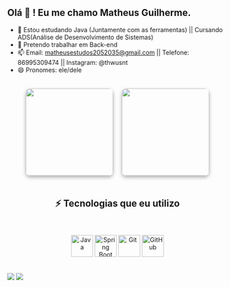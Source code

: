 ## Olá 👋 ! Eu me chamo Matheus Guilherme.

- 🌱 Estou estudando Java (Juntamente com as ferramentas) || Cursando ADS(Análise de Desenvolvimento de Sistemas)
- 👯 Pretendo trabalhar em Back-end
- 📫 Email: matheusestudos2052035@gmail.com || Telefone: 86995309474 || Instagram: @thwusnt
- 😄 Pronomes: ele/dele
<div align="center" style="display: flex; justify-content: center; align-items: center; gap: 20px; flex-wrap: wrap; padding: 20px;">
  
  <a href="https://github.com/pDiazz-dev" target="_blank" style="text-decoration: none;">
    <picture>
      <source
        srcset="https://github-readme-stats.vercel.app/api?username=pDiazz-dev&show_icons=true&theme=radical&hide_border=true&bg_color=00000000&locale=pt-br"
        media="(prefers-color-scheme: dark)"
      />
      <source
        srcset="https://github-readme-stats.vercel.app/api?username=pDiazz-dev&show_icons=true&hide_border=true&bg_color=00000000&locale=pt-br"
        media="(prefers-color-scheme: light), (prefers-color-scheme: no-preference)"
      />
      <img height="200" src="https://github-readme-stats.vercel.app/api?username=pDiazz-dev&show_icons=true&hide_border=true&bg_color=00000000&locale=pt-br" style="border-radius: 10px; box-shadow: 0 4px 8px rgba(0, 0, 0, 0.3);" />
    </picture>
  </a>

  <a href="https://github.com/pDiazz-dev" target="_blank" style="text-decoration: none;">
    <img height="200" src="https://github-readme-stats.vercel.app/api/top-langs?username=pDiazz-dev&layout=compact&langs_count=8&card_width=320&hide_border=true&bg_color=00000000" style="border-radius: 10px; box-shadow: 0 4px 8px rgba(0, 0, 0, 0.3);" />
  </a>
  
  <h2 align="center">⚡ Tecnologias que eu utilizo</h2>

<p align="center">
  <img src="https://cdn.jsdelivr.net/gh/devicons/devicon/icons/java/java-original.svg" width="50" alt="Java" />
  <img src="https://cdn.jsdelivr.net/gh/devicons/devicon/icons/spring/spring-original.svg" width="50" alt="Spring Boot" />
  <img src="https://cdn.jsdelivr.net/gh/devicons/devicon/icons/git/git-original.svg" width="50" alt="Git" />
  <img src="https://cdn.jsdelivr.net/gh/devicons/devicon/icons/github/github-original.svg" width="50" alt="GitHub" />
</p>


</div>


<div> 
  <a href="https://www.instagram.com/thwusnt?igsh=MTkzOXdjeG1jN2Y3" target="_blank"><img src="https://img.shields.io/badge/-Instagram-%23E4405F?style=for-the-badge&logo=instagram&logoColor=white" target="_blank"></a>
  <a href="https://www.linkedin.com/in/matheus-guilherme-a73988370/" target="_blank"><img src="https://img.shields.io/badge/-LinkedIn-%230077B5?style=for-the-badge&logo=linkedin&logoColor=white" target="_blank"></a> 
  
</div>
